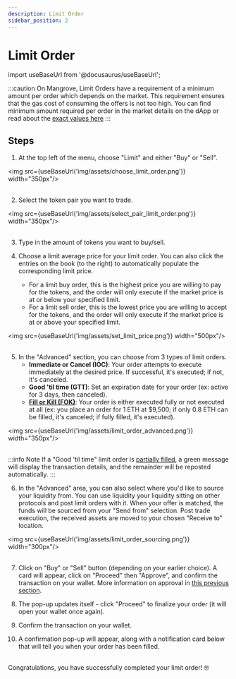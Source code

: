 ```yaml
---
description: Limit Order
sidebar_position: 2
---
```


# Limit Order

import useBaseUrl from '@docusaurus/useBaseUrl';


:::caution
On Mangrove, Limit Orders have a requirement of a minimum amount per order which depends on the market. This requirement ensures that the gas cost of consuming the offers is not too high. You can find minimum amount required per order in the market details on the dApp or read about the [exact values here](#minimum-volume)
:::

## Steps

1. At the top left of the menu, choose "Limit" and either "Buy" or "Sell".

<img src={useBaseUrl('img/assets/choose_limit_order.png')} width="350px"/><br /><br />

2. Select the token pair you want to trade.

<img src={useBaseUrl('img/assets/select_pair_limit_order.png')} width="350px"/><br /><br />

3. Type in the amount of tokens you want to buy/sell.

4. Choose a limit average price for your limit order. You can also click the entries on the book (to the right) to automatically populate the corresponding limit price.
    * For a limit buy order, this is the highest price you are willing to pay for the tokens, and the order will only execute if the market price is at or below your specified limit.
    * For a limit sell order, this is the lowest price you are willing to accept for the tokens, and the order will only execute if the market price is at or above your specified limit.

<img src={useBaseUrl('img/assets/set_limit_price.png')} width="500px"/><br /><br />

5. In the "Advanced" section, you can choose from 3 types of limit orders.
    * **Immediate or Cancel (IOC)**: Your order attempts to execute immediately at the desired price. If successful, it's executed; if not, it's canceled.
    * **Good 'til time (GTT)**: Set an expiration date for your order (ex: active for 3 days, then canceled).
    * [**Fill or Kill (FOK)**](../../../../developers/SDK/guides/fill-or-kill.md): Your order is either executed fully or not executed at all (ex: you place an order for 1 ETH at $9,500; if only 0.8 ETH can be filled, it's canceled; if fully filled, it's executed).

<img src={useBaseUrl('img/assets/limit_order_advanced.png')} width="350px"/><br /><br />

:::info Note
If a "Good 'til time" limit order is [partially filled](../how-to-track-open-orders.md#order-is-partially-filled), a green message will display the transaction details, and the remainder will be reposted automatically.
:::


6. In the "Advanced" area, you can also select where you'd like to source your liquidity from. You can use liquidity your liquidity sitting on other protocols and post limit orders with it. When your offer is matched, the funds will be sourced from your "Send from" selection. Post trade execution, the received assets are moved to your chosen "Receive to" location.

<img src={useBaseUrl('img/assets/limit_order_sourcing.png')} width="300px"/><br /><br />

7. Click on "Buy" or "Sell" button (depending on your earlier choice). A card will appear, click on "Proceed" then "Approve", and confirm the transaction on your wallet. More information on approval in [this previous section](../approve-buy.md).

8. The pop-up updates itself - click "Proceed" to finalize your order (it will open your wallet once again).

9. Confirm the transaction on your wallet.

10. A confirmation pop-up will appear, along with a notification card below that will tell you when your order has been filled.

<br />
Congratulations, you have successfully completed your limit order! 🤓<br />
